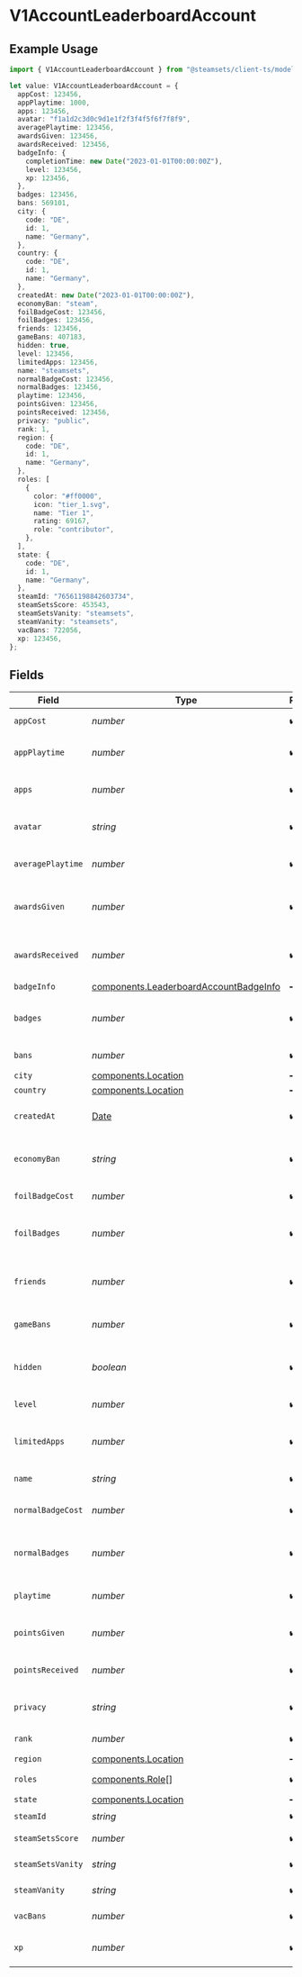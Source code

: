 # V1AccountLeaderboardAccount

## Example Usage

```typescript
import { V1AccountLeaderboardAccount } from "@steamsets/client-ts/models/components";

let value: V1AccountLeaderboardAccount = {
  appCost: 123456,
  appPlaytime: 1000,
  apps: 123456,
  avatar: "f1a1d2c3d0c9d1e1f2f3f4f5f6f7f8f9",
  averagePlaytime: 123456,
  awardsGiven: 123456,
  awardsReceived: 123456,
  badgeInfo: {
    completionTime: new Date("2023-01-01T00:00:00Z"),
    level: 123456,
    xp: 123456,
  },
  badges: 123456,
  bans: 569101,
  city: {
    code: "DE",
    id: 1,
    name: "Germany",
  },
  country: {
    code: "DE",
    id: 1,
    name: "Germany",
  },
  createdAt: new Date("2023-01-01T00:00:00Z"),
  economyBan: "steam",
  foilBadgeCost: 123456,
  foilBadges: 123456,
  friends: 123456,
  gameBans: 407183,
  hidden: true,
  level: 123456,
  limitedApps: 123456,
  name: "steamsets",
  normalBadgeCost: 123456,
  normalBadges: 123456,
  playtime: 123456,
  pointsGiven: 123456,
  pointsReceived: 123456,
  privacy: "public",
  rank: 1,
  region: {
    code: "DE",
    id: 1,
    name: "Germany",
  },
  roles: [
    {
      color: "#ff0000",
      icon: "tier_1.svg",
      name: "Tier 1",
      rating: 69167,
      role: "contributor",
    },
  ],
  state: {
    code: "DE",
    id: 1,
    name: "Germany",
  },
  steamId: "76561198842603734",
  steamSetsScore: 453543,
  steamSetsVanity: "steamsets",
  steamVanity: "steamsets",
  vacBans: 722056,
  xp: 123456,
};
```

## Fields

| Field                                                                                            | Type                                                                                             | Required                                                                                         | Description                                                                                      | Example                                                                                          |
| ------------------------------------------------------------------------------------------------ | ------------------------------------------------------------------------------------------------ | ------------------------------------------------------------------------------------------------ | ------------------------------------------------------------------------------------------------ | ------------------------------------------------------------------------------------------------ |
| `appCost`                                                                                        | *number*                                                                                         | :heavy_check_mark:                                                                               | The cost of an app                                                                               | 123456                                                                                           |
| `appPlaytime`                                                                                    | *number*                                                                                         | :heavy_check_mark:                                                                               | For the app playtime leaderboard                                                                 | 1000                                                                                             |
| `apps`                                                                                           | *number*                                                                                         | :heavy_check_mark:                                                                               | The number of apps the account has                                                               | 123456                                                                                           |
| `avatar`                                                                                         | *string*                                                                                         | :heavy_check_mark:                                                                               | The avatar hash of the account                                                                   | f1a1d2c3d0c9d1e1f2f3f4f5f6f7f8f9                                                                 |
| `averagePlaytime`                                                                                | *number*                                                                                         | :heavy_check_mark:                                                                               | The average playtime of the account                                                              | 123456                                                                                           |
| `awardsGiven`                                                                                    | *number*                                                                                         | :heavy_check_mark:                                                                               | The number of awards the account has                                                             | 123456                                                                                           |
| `awardsReceived`                                                                                 | *number*                                                                                         | :heavy_check_mark:                                                                               | The number of awards the account has                                                             | 123456                                                                                           |
| `badgeInfo`                                                                                      | [components.LeaderboardAccountBadgeInfo](../../models/components/leaderboardaccountbadgeinfo.md) | :heavy_minus_sign:                                                                               | N/A                                                                                              |                                                                                                  |
| `badges`                                                                                         | *number*                                                                                         | :heavy_check_mark:                                                                               | The number of badges the account has                                                             | 123456                                                                                           |
| `bans`                                                                                           | *number*                                                                                         | :heavy_check_mark:                                                                               | The number of bans                                                                               |                                                                                                  |
| `city`                                                                                           | [components.Location](../../models/components/location.md)                                       | :heavy_minus_sign:                                                                               | N/A                                                                                              |                                                                                                  |
| `country`                                                                                        | [components.Location](../../models/components/location.md)                                       | :heavy_minus_sign:                                                                               | N/A                                                                                              |                                                                                                  |
| `createdAt`                                                                                      | [Date](https://developer.mozilla.org/en-US/docs/Web/JavaScript/Reference/Global_Objects/Date)    | :heavy_check_mark:                                                                               | The time the account was created                                                                 | 2023-01-01T00:00:00Z                                                                             |
| `economyBan`                                                                                     | *string*                                                                                         | :heavy_check_mark:                                                                               | The economy ban of the account                                                                   | steam                                                                                            |
| `foilBadgeCost`                                                                                  | *number*                                                                                         | :heavy_check_mark:                                                                               | The cost of a foil badge                                                                         | 123456                                                                                           |
| `foilBadges`                                                                                     | *number*                                                                                         | :heavy_check_mark:                                                                               | The number of foil badges the account has                                                        | 123456                                                                                           |
| `friends`                                                                                        | *number*                                                                                         | :heavy_check_mark:                                                                               | The number of friends the account has                                                            | 123456                                                                                           |
| `gameBans`                                                                                       | *number*                                                                                         | :heavy_check_mark:                                                                               | The number of game bans                                                                          |                                                                                                  |
| `hidden`                                                                                         | *boolean*                                                                                        | :heavy_check_mark:                                                                               | Whether the account is hidden in the leaderboards                                                | true                                                                                             |
| `level`                                                                                          | *number*                                                                                         | :heavy_check_mark:                                                                               | The level of the account                                                                         | 123456                                                                                           |
| `limitedApps`                                                                                    | *number*                                                                                         | :heavy_check_mark:                                                                               | The number of limited apps the account has                                                       | 123456                                                                                           |
| `name`                                                                                           | *string*                                                                                         | :heavy_check_mark:                                                                               | The name of the account                                                                          | steamsets                                                                                        |
| `normalBadgeCost`                                                                                | *number*                                                                                         | :heavy_check_mark:                                                                               | The cost of a normal badge                                                                       | 123456                                                                                           |
| `normalBadges`                                                                                   | *number*                                                                                         | :heavy_check_mark:                                                                               | The number of normal badges the account has                                                      | 123456                                                                                           |
| `playtime`                                                                                       | *number*                                                                                         | :heavy_check_mark:                                                                               | The playtime of the account                                                                      | 123456                                                                                           |
| `pointsGiven`                                                                                    | *number*                                                                                         | :heavy_check_mark:                                                                               | The number of points the account has                                                             | 123456                                                                                           |
| `pointsReceived`                                                                                 | *number*                                                                                         | :heavy_check_mark:                                                                               | The number of points the account has                                                             | 123456                                                                                           |
| `privacy`                                                                                        | *string*                                                                                         | :heavy_check_mark:                                                                               | The privacy of the account                                                                       | public                                                                                           |
| `rank`                                                                                           | *number*                                                                                         | :heavy_check_mark:                                                                               | The rank of the account                                                                          | 1                                                                                                |
| `region`                                                                                         | [components.Location](../../models/components/location.md)                                       | :heavy_minus_sign:                                                                               | N/A                                                                                              |                                                                                                  |
| `roles`                                                                                          | [components.Role](../../models/components/role.md)[]                                             | :heavy_check_mark:                                                                               | The roles of the account                                                                         |                                                                                                  |
| `state`                                                                                          | [components.Location](../../models/components/location.md)                                       | :heavy_minus_sign:                                                                               | N/A                                                                                              |                                                                                                  |
| `steamId`                                                                                        | *string*                                                                                         | :heavy_check_mark:                                                                               | The steam id                                                                                     | 76561198842603734                                                                                |
| `steamSetsScore`                                                                                 | *number*                                                                                         | :heavy_check_mark:                                                                               | The steam sets score                                                                             |                                                                                                  |
| `steamSetsVanity`                                                                                | *string*                                                                                         | :heavy_check_mark:                                                                               | The vanity of the account                                                                        | steamsets                                                                                        |
| `steamVanity`                                                                                    | *string*                                                                                         | :heavy_check_mark:                                                                               | The vanity of the account                                                                        | steamsets                                                                                        |
| `vacBans`                                                                                        | *number*                                                                                         | :heavy_check_mark:                                                                               | The number of vac bans                                                                           |                                                                                                  |
| `xp`                                                                                             | *number*                                                                                         | :heavy_check_mark:                                                                               | The number of xp the account has                                                                 | 123456                                                                                           |